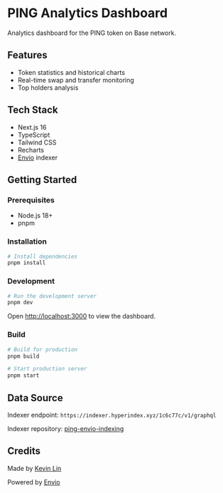 # PING Analytics Dashboard

Analytics dashboard for the PING token on Base network.

## Features

- Token statistics and historical charts
- Real-time swap and transfer monitoring
- Top holders analysis

## Tech Stack

- Next.js 16
- TypeScript
- Tailwind CSS
- Recharts
- [Envio](https://envio.dev/) indexer

## Getting Started

### Prerequisites
- Node.js 18+
- pnpm

### Installation

```bash
# Install dependencies
pnpm install
```

### Development

```bash
# Run the development server
pnpm dev
```

Open [http://localhost:3000](http://localhost:3000) to view the dashboard.

### Build

```bash
# Build for production
pnpm build

# Start production server
pnpm start
```

## Data Source

Indexer endpoint: `https://indexer.hyperindex.xyz/1c6c77c/v1/graphql`

Indexer repository: [ping-envio-indexing](https://github.com/kevinslin/ping-envio-indexing)

## Credits

Made by [Kevin Lin](https://github.com/kevinsslin)

Powered by [Envio](https://envio.dev/)

